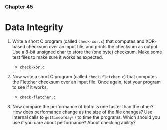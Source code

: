 ### Chapter 45
# Data Integrity

1. Write a short C program (called `check-xor.c`) that computes and XOR-based checksum over an input file, and prints the checksum as output. Use a 8-bit unsigned char to store the (one byte) checksum. Make some test files to make sure it works as expected.

    - [`check-xor.c`](https://github.com/breakthatbass/OStep/blob/main/chap45/check-xor.c)

2. Now write a short C program (called `check-fletcher.c`) that computes the Fletcher checksum over an input file. Once again, test your program to see if it works.

    - [`check-fletcher.c`](https://github.com/breakthatbass/OStep/blob/main/chap45/check-fletcher.c)

3. Now compare the performance of both: is one faster than the other? How does performance change as the size of the file changes? Use internal calls to `gettimeofday()` to time the programs. Which should you use if you care about performance? About checking ability?